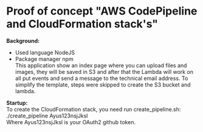 # Proof of concept "AWS CodePipeline and CloudFormation stack's"

**Background:**
 - Used language NodeJS
 - Package manager npm <br>
This application show an index page where you can upload files and images, 
they will be saved in S3 and after that the Lambda will work on all put events and send a message to the technical email address. 
To simplify the template, steps were skipped to create the S3 bucket and lambda.

**Startup:**<br>
To create the CloudFormation stack, you need run create_pipeline.sh:
./create_pipeline Ayus123nsjJksl <br>
Where Ayus123nsjJksl  is your OAuth2 github token.<br>
 